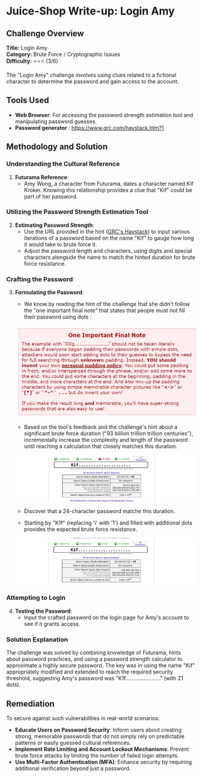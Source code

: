 # Juice-Shop Write-up: Login Amy

## Challenge Overview

**Title:** Login Amy\
**Category:** Brute Force / Cryptographic Issues\
**Difficulty:** ⭐⭐⭐ (3/6)

The "Login Amy" challenge involves using clues related to a fictional character to determine the password and gain access to the account. 

## Tools Used

- **Web Browser**: For accessing the password strength estimation tool and manipulating password guesses.
- **Password generator** : https://www.grc.com/haystack.htm?1

## Methodology and Solution

### Understanding the Cultural Reference

1. **Futurama Reference**:
   - Amy Wong, a character from Futurama, dates a character named Kif Kroker. Knowing this relationship provides a clue that "Kif" could be part of her password.

### Utilizing the Password Strength Estimation Tool

2. **Estimating Password Strength**:
   - Use the URL provided in the hint ([GRC's Haystack](https://www.grc.com/haystack.htm)) to input various iterations of a password based on the name "Kif" to gauge how long it would take to brute force it.
   - Adjust the password length and characters, using digits and special characters alongside the name to match the hinted duration for brute force resistance.

### Crafting the Password

3. **Formulating the Password**:

   - We know by reading the hint of the challenge that she didn't follow the "one important final note" that states that people must not fill their password using dots : 

    ![one important final note](../assets/difficulty3/login_amy_1.png)

   - Based on the tool's feedback and the challenge's hint about a significant brute force duration ("93 billion trillion trillion centuries"), incrementally increase the complexity and length of the password until reaching a calculation that closely matches this duration.

    ![password generator](../assets/difficulty3/login_amy_3.png)

   - Discover that a 24-character password matche this duration.

   - Starting by "K1f" (replacing 'i' with '1') and filled with additional dots provides the expected brute force resistance.

    ![final password](../assets/difficulty3/login_amy_2.png)

### Attempting to Login

4. **Testing the Password**:
   - Input the crafted password on the login page for Amy's account to see if it grants access.

### Solution Explanation

The challenge was solved by combining knowledge of Futurama, hints about password practices, and using a password strength calculator to approximate a highly secure password. The key was in using the name "Kif" appropriately modified and extended to reach the required security threshold, suggesting Amy's password was "K1f......................." (with 21 dots).

## Remediation

To secure against such vulnerabilities in real-world scenarios:

- **Educate Users on Password Security**: Inform users about creating strong, memorable passwords that do not simply rely on predictable patterns or easily guessed cultural references.
- **Implement Rate Limiting and Account Lockout Mechanisms**: Prevent brute force attacks by limiting the number of failed login attempts.
- **Use Multi-Factor Authentication (MFA)**: Enhance security by requiring additional verification beyond just a password.
